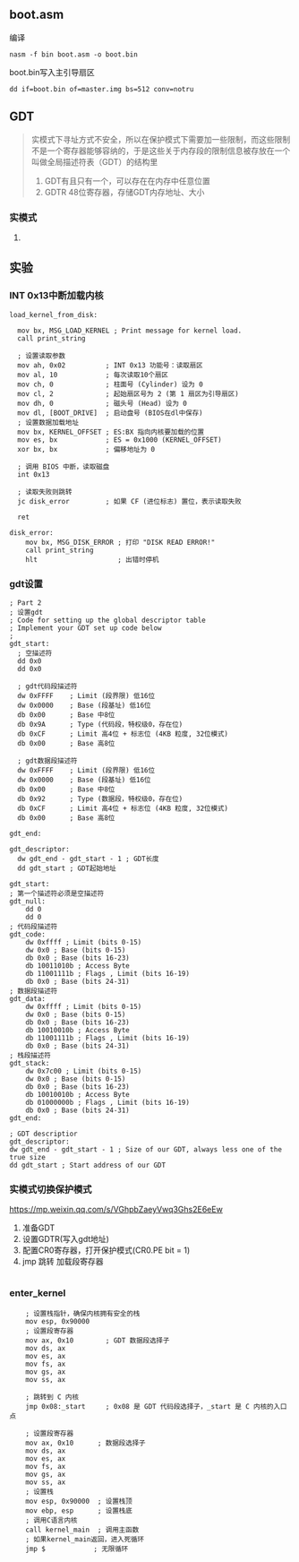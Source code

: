

## boot.asm

编译

`nasm -f bin boot.asm -o boot.bin`

boot.bin写入主引导扇区

`dd if=boot.bin of=master.img bs=512 conv=notru`

## GDT

> 实模式下寻址方式不安全，所以在保护模式下需要加一些限制，而这些限制不是一个寄存器能够容纳的，于是这些关于内存段的限制信息被存放在一个叫做全局描述符表（GDT）的结构里
>
> 1. GDT有且只有一个，可以存在在内存中任意位置
> 2. GDTR 48位寄存器，存储GDT内存地址、大小

### 实模式



1. 

## 实验

### INT 0x13中断加载内核

```assembly
load_kernel_from_disk:

  mov bx, MSG_LOAD_KERNEL ; Print message for kernel load.
  call print_string

  ; 设置读取参数
  mov ah, 0x02          ; INT 0x13 功能号：读取扇区
  mov al, 10            ; 每次读取10个扇区
  mov ch, 0             ; 柱面号 (Cylinder) 设为 0
  mov cl, 2             ; 起始扇区号为 2 (第 1 扇区为引导扇区)
  mov dh, 0             ; 磁头号 (Head) 设为 0
  mov dl, [BOOT_DRIVE]  ; 启动盘号 (BIOS在dl中保存)
  ; 设置数据加载地址
  mov bx, KERNEL_OFFSET ; ES:BX 指向内核要加载的位置
  mov es, bx            ; ES = 0x1000 (KERNEL_OFFSET)
  xor bx, bx            ; 偏移地址为 0

  ; 调用 BIOS 中断，读取磁盘
  int 0x13

  ; 读取失败则跳转
  jc disk_error         ; 如果 CF (进位标志) 置位，表示读取失败

  ret

disk_error:
    mov bx, MSG_DISK_ERROR ; 打印 "DISK READ ERROR!"
    call print_string
    hlt                    ; 出错时停机
```

### gdt设置

```assembly
; Part 2
; 设置gdt
; Code for setting up the global descriptor table
; Implement your GDT set up code below
;
gdt_start:
  ; 空描述符
  dd 0x0
  dd 0x0

  ; gdt代码段描述符
  dw 0xFFFF    ; Limit (段界限) 低16位
  dw 0x0000    ; Base (段基址) 低16位
  db 0x00      ; Base 中8位
  db 0x9A      ; Type (代码段，特权级0，存在位)
  db 0xCF      ; Limit 高4位 + 标志位 (4KB 粒度, 32位模式)
  db 0x00      ; Base 高8位

  ; gdt数据段描述符
  dw 0xFFFF    ; Limit (段界限) 低16位
  dw 0x0000    ; Base (段基址) 低16位
  db 0x00      ; Base 中8位
  db 0x92      ; Type (数据段，特权级0，存在位)
  db 0xCF      ; Limit 高4位 + 标志位 (4KB 粒度, 32位模式)
  db 0x00      ; Base 高8位

gdt_end:

gdt_descriptor:
  dw gdt_end - gdt_start - 1 ; GDT长度
  dd gdt_start ; GDT起始地址

```

```assembly
gdt_start:
; 第一个描述符必须是空描述符
gdt_null:
    dd 0
    dd 0
; 代码段描述符
gdt_code:
    dw 0xffff ; Limit (bits 0-15)
    dw 0x0 ; Base (bits 0-15)
    db 0x0 ; Base (bits 16-23)
    db 10011010b ; Access Byte
    db 11001111b ; Flags , Limit (bits 16-19)
    db 0x0 ; Base (bits 24-31)
; 数据段描述符
gdt_data:
    dw 0xffff ; Limit (bits 0-15)
    dw 0x0 ; Base (bits 0-15)
    db 0x0 ; Base (bits 16-23)
    db 10010010b ; Access Byte
    db 11001111b ; Flags , Limit (bits 16-19)
    db 0x0 ; Base (bits 24-31)
; 栈段描述符
gdt_stack:
    dw 0x7c00 ; Limit (bits 0-15)
    dw 0x0 ; Base (bits 0-15)
    db 0x0 ; Base (bits 16-23)
    db 10010010b ; Access Byte
    db 01000000b ; Flags , Limit (bits 16-19)
    db 0x0 ; Base (bits 24-31)
gdt_end:

; GDT descriptior
gdt_descriptor:
dw gdt_end - gdt_start - 1 ; Size of our GDT, always less one of the true size
dd gdt_start ; Start address of our GDT
```

### 实模式切换保护模式

https://mp.weixin.qq.com/s/VGhpbZaeyVwq3Ghs2E6eEw

1. 准备GDT
2. 设置GDTR(写入gdt地址)
3. 配置CR0寄存器，打开保护模式(CR0.PE bit = 1)
4. jmp 跳转 加载段寄存器

```assembly

```



### enter_kernel

```assembly
    ; 设置栈指针，确保内核拥有安全的栈
    mov esp, 0x90000
    ; 设置段寄存器
    mov ax, 0x10        ; GDT 数据段选择子
    mov ds, ax
    mov es, ax
    mov fs, ax
    mov gs, ax
    mov ss, ax

    ; 跳转到 C 内核
    jmp 0x08:_start     ; 0x08 是 GDT 代码段选择子，_start 是 C 内核的入口点
```

```assembly
    ; 设置段寄存器
    mov ax, 0x10      ; 数据段选择子
    mov ds, ax
    mov es, ax
    mov fs, ax
    mov gs, ax
    mov ss, ax
    ; 设置栈
    mov esp, 0x90000  ; 设置栈顶
    mov ebp, esp      ; 设置栈底
    ; 调用C语言内核
    call kernel_main  ; 调用主函数
    ; 如果kernel_main返回，进入死循环
    jmp $            ; 无限循环
```

